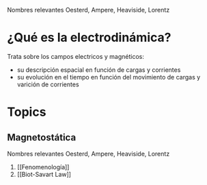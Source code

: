 Nombres relevantes
Oesterd, Ampere, Heaviside, Lorentz


# ¿Qué es la electrodinámica?

Trata sobre los campos electricos y magnéticos:
- su descripción espacial en función de cargas y corrientes
- su evolución en el tiempo en función del movimiento de cargas y varición de corrientes

# Topics

## Magnetostática
Nombres relevantes
Oesterd, Ampere, Heaviside, Lorentz

1. [[Fenomenología]]
2. [[Biot-Savart Law]]



